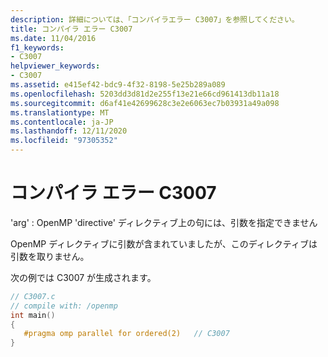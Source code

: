 ```yaml
---
description: 詳細については、「コンパイラエラー C3007」を参照してください。
title: コンパイラ エラー C3007
ms.date: 11/04/2016
f1_keywords:
- C3007
helpviewer_keywords:
- C3007
ms.assetid: e415ef42-bdc9-4f32-8198-5e25b289a089
ms.openlocfilehash: 5203dd3d81d2e255f13e21e66cd961413db11a18
ms.sourcegitcommit: d6af41e42699628c3e2e6063ec7b03931a49a098
ms.translationtype: MT
ms.contentlocale: ja-JP
ms.lasthandoff: 12/11/2020
ms.locfileid: "97305352"
---
```

# <a name="compiler-error-c3007"></a>コンパイラ エラー C3007

'arg' : OpenMP 'directive' ディレクティブ上の句には、引数を指定できません

OpenMP ディレクティブに引数が含まれていましたが、このディレクティブは引数を取りません。

次の例では C3007 が生成されます。

```c
// C3007.c
// compile with: /openmp
int main()
{
   #pragma omp parallel for ordered(2)   // C3007
}
```
